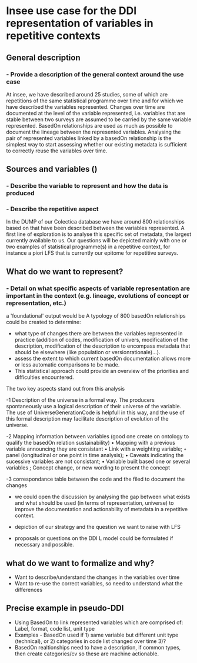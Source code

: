 # Insee use case for the DDI representation of variables in repetitive contexts

## General description 
### - Provide a description of the general context around the use case

At insee, we have described around 25 studies, some of which are repetitions of the same statistical programme over time and for which we have described the variables represented. Changes over time are documented at the level of the variable represented, i.e. variables that are stable between two surveys are assumed to be carried by the same variable represented. BasedOn relationships are used as much as possible to document the lineage between the represented variables. Analysing the pair of represented variables linked by a basedOn relationship is the simplest way to start assessing whether our existing metadata is sufficient to correctly reuse the variables over time. 

## Sources and variables ()
### - Describe the variable to represent and how the data is produced
### - Describe the repetitive aspect

In the DUMP of our Colectica database we have around 800 relationships based on that have been described between the variables represented. A first line of exploration is to analyse this specific set of metadata, the largest currently available to us. Our questions will be depicted mainly with one or two examples of statistical programme(s) in a repetitive context, for instance a piori LFS that is currently our epitome for repetitive surveys.

## What do we want to represent?
### - Detail on what specific aspects of variable representation are important in the context (e.g. lineage, evolutions of concept or representation, etc.)

a 'foundational' output would be A typology of 800 basedOn relationships could be created to determine:
- what type of changes there are between the variables represented in practice (addition of codes, modification of univers, modification of the description, modification of the description to encompass metadata that should be elsewhere (like population or versionrationale)...).
- assess the extent to which current basedOn documentation allows more or less automatic comparisons to be made.
- This statistical approach could provide an overview of the priorities and difficulties encountered.

The two key aspects stand out from this analysis 

-1 Description of the universe in a formal way. The producers spontaneously use a logical description of their universe of the variable. The use of UniverseGenerationCode
is helpfull in this way, and the use of this formal description may facilitate description of evolution of the universe.

-2 Mapping information between variables (good one create on ontology to qualify the basedOn relation sustainability)
    • Mapping with a previous variable announcing they are consistant
    • Link with  a weighting variable;
        ◦ panel (longitudinal or one point in time analysis);
    • Caveats indicating the sucessive variables are not consistant;
    • Variable built based one or several variables ;
    Concept change, or new wording to present the concept

-3 correspondance table between the code and the filed to document the changes  
    
  
- we could open the discussion by analysing the gap between what exists and what should be used (in terms of representation, universe) to improve the documentation and actionability of metadata in a repetitive context.

- depiction of our strategy and the question we want to raise with LFS
  
- proposals or questions on the DDI L model could be formulated if necessary and possible. 


## what do we want to formalize and why?
- Want to describe/understand the changes in the variables over time
- Want to re-use the correct variables, so need to understand what the differences 

## Precise example in pseudo-DDI
- Using BasedOn to link represented variables which are comprised of: Label, format, code list, unit type
- Examples - BasedOn used if 1) same variable but different unit type (technical), or 2) categories in code list changed over time 3)?
- BasedOn realtionships need to have a description, if common types, then create categories/cv so these are machine actionable.
 



